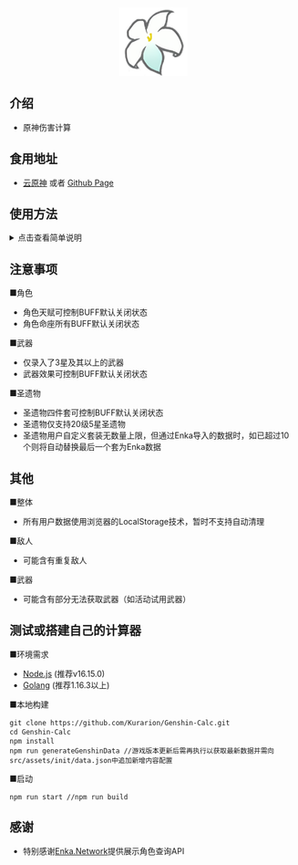 
<p align="center">
    <img src="./logo-readme.png" height="120">
<p>


## 介绍

+ 原神伤害计算

## 食用地址

+ <a href="https://genshin-calc.sirokuma.cc/" target="_blank">云原神</a> 或者 <a href="https://kurarion.github.io/Genshin-Calc/" target="_blank">Github Page</a> 

## 使用方法

<details>
    <summary>点击查看简单说明</summary>
    <img src="./doc/example_ch_sim_1.png">
    <br>
    <img src="./doc/example_ch_sim_2.png">
</details>

## 注意事项

■角色 

+ 角色天赋可控制BUFF默认关闭状态
+ 角色命座所有BUFF默认关闭状态

■武器

+ 仅录入了3星及其以上的武器
+ 武器效果可控制BUFF默认关闭状态

■圣遗物

+ 圣遗物四件套可控制BUFF默认关闭状态
+ 圣遗物仅支持20级5星圣遗物
+ 圣遗物用户自定义套装无数量上限，但通过Enka导入的数据时，如已超过10个则将自动替换最后一个套为Enka数据


## 其他

■整体

+ 所有用户数据使用浏览器的LocalStorage技术，暂时不支持自动清理

■敌人

+ 可能含有重复敌人

■武器

+ 可能含有部分无法获取武器（如活动试用武器）

## 测试或搭建自己的计算器

■环境需求

+ <a href="https://nodejs.org/en/download/" target="_blank">Node.js</a> (推荐v16.15.0)
+ <a href="https://go.dev/dl/" target="_blank">Golang</a> (推荐1.16.3以上)

■本地构建

```
git clone https://github.com/Kurarion/Genshin-Calc.git
cd Genshin-Calc
npm install
npm run generateGenshinData //游戏版本更新后需再执行以获取最新数据并需向src/assets/init/data.json中追加新增内容配置
```

■启动

```
npm run start //npm run build
```

## 感谢

+ 特别感谢<a href="https://github.com/EnkaNetwork/API-docs/" target="_blank">Enka.Network</a>提供展示角色查询API

